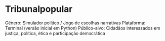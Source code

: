 # Tribunalpopular
Gênero: Simulador político / Jogo de escolhas narrativas Plataforma: Terminal (versão inicial em Python) Público-alvo: Cidadãos interessados em justiça, política, ética e participação democrática
